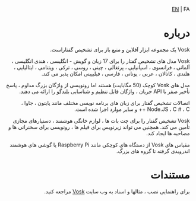 <div dir="rtl">
  
[EN](README.md) | FA
  
# درباره
Vosk یک مجموعه ابزار آفلاین و منبع باز برای تشخیص گفتاراست.

Vosk مدل های تشخیص گفتار را برای 17 زبان و گویش - انگلیسی ، هندی انگلیسی ، آلمانی ، فرانسوی ، اسپانیایی ، پرتغالی ، چینی ، روسی ، ترکی ، ویتنامی ، ایتالیایی ، هلندی ، کاتالان ، عربی ، یونانی ، فارسی ، فیلیپینی امکان پذیر می کند.

مدل های Vosk کوچک (50 مگابایت) هستند اما رونویسی از واژگان بزرگ مداوم ، پاسخ تأخیر صفر با API جریان ، واژگان قابل تنظیم و شناسایی بلندگو را ارائه می دهند.

اتصالات تشخیص گفتار برای زبان های برنامه نویسی مختلف مانند پایتون ، جاوا ، Node.JS ، C # ، C ++ و سایر موارد اجرا شده است.

Vosk تشخیص گفتار را برای چت بات ها ، لوازم خانگی هوشمند ، دستیارهای مجازی تأمین می کند. همچنین می تواند زیرنویس برای فیلم ها ، رونویسی برای سخنرانی ها و مصاحبه ها ایجاد کند.

مقیاس های Vosk از دستگاه های کوچکی مانند Raspberry Pi یا گوشی های هوشمند اندرویدی گرفته تا  گروه های بزرگ.

# مستندات
برای راهنمایی نصب ، مثالها و اسناد به وب سایت [Vosk](https://alphacephei.com/vosk) مراجعه کنید.
</div>
